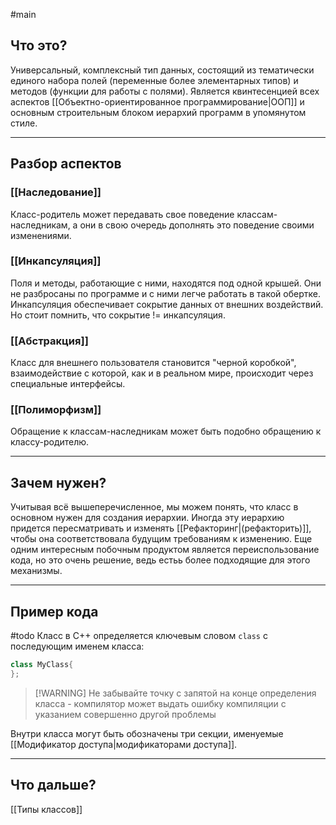 #main
## Что это?
Универсальный, комплексный тип данных, состоящий из тематически единого набора полей (переменные более элементарных типов) и методов (функции для работы с полями). Является квинтесенцией всех аспектов [[Объектно-ориентированное программирование|ООП]] и основным строительным блоком иерархий программ в упомянутом стиле.

---

## Разбор аспектов
### [[Наследование]]
Класс-родитель может передавать свое поведение классам-наследникам, а они в свою очередь дополнять это поведение своими изменениями.

### [[Инкапсуляция]]
Поля и методы, работающие с ними, находятся под одной крышей. Они не разбросаны по программе и с ними легче работать в такой обертке. Инкапсуляция обеспечивает сокрытие данных от внешних воздействий. Но стоит помнить, что сокрытие != инкапсуляция.

### [[Абстракция]]
Класс для внешнего пользователя становится "черной коробкой", взаимодействие с которой, как и в реальном мире, происходит через специальные интерфейсы.

### [[Полиморфизм]]
Обращение к классам-наследникам может быть подобно обращению к классу-родителю.

---

## Зачем нужен?
Учитывая всё вышеперечисленное, мы можем понять, что класс в основном нужен для создания иерархии. Иногда эту иерархию придется пересматривать и изменять [[Рефакторинг|(рефакторить)]], чтобы она соответствовала будущим требованиям к изменению.
Еще одним интересным побочным продуктом является переиспользование кода, но это очень решение, ведь естьь более подходящие для этого механизмы.

---

## Пример кода
#todo
Класс в C++ определяется ключевым словом `class` с последующим именем класса:

```c++
class MyClass{
};
```
> [!WARNING] Не забывайте точку с запятой на конце определения класса - компилятор может выдать ошибку компиляции с указанием совершенно другой проблемы

Внутри класса могут быть обозначены три секции, именуемые [[Модификатор доступа|модификаторами доступа]]. 

---

## Что дальше?
[[Типы классов]]